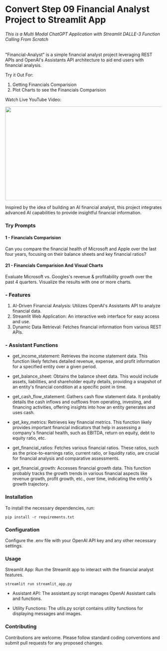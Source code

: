 # Convert Step 09 Financial Analyst Project to Streamlit App

###### This is a Multi Modal ChatGPT Application with Streamlit DALLE-3 Function Calling From Scratch

"Financial-Analyst" is a simple financial analyst project leveraging REST APIs and OpenAI's Assistants API architecture to aid end users with financial analysis. 

Try it Out For:
1. Getting Financials Comparision
2. Plot Charts to see the Financials Comparision

Watch Live YouTube Video:

[<img src="https://img.youtube.com/vi/LjS3lXFZT10/hqdefault.jpg" width="600" height="300"
/>](https://www.youtube.com/embed/LjS3lXFZT10)

Inspired by the idea of building an AI financial analyst, this project integrates advanced AI capabilities to provide insightful financial information.

### Try Prompts

#### 1 - Financials Comparision

Can you compare the financial health of Microsoft and Apple over the last four years, focusing on their balance sheets and key financial ratios?

#### 21 - Financials Comparision And Visual Charts

Evaluate Microsoft vs. Googles's revenue & profitability growth over the past 4 quarters. Visualize the results with one or more charts.


### - Features
1. AI-Driven Financial Analysis: Utilizes OpenAI's Assistants API to analyze financial data.
2. Streamlit Web Application: An interactive web interface for easy access and use.
3. Dynamic Data Retrieval: Fetches financial information from various REST APIs.

### - Assistant Functions

- get_income_statement: Retrieves the income statement data. This function likely fetches detailed revenue, expense, and profit information for a specified entity over a given period.

- get_balance_sheet: Obtains the balance sheet data. This would include assets, liabilities, and shareholder equity details, providing a snapshot of an entity's financial condition at a specific point in time.

- get_cash_flow_statement: Gathers cash flow statement data. It probably details the cash inflows and outflows from operating, investing, and financing activities, offering insights into how an entity generates and uses cash.

- get_key_metrics: Retrieves key financial metrics. This function likely provides important financial indicators that help in assessing a company's financial health, such as EBITDA, return on equity, debt to equity ratio, etc.

- get_financial_ratios: Fetches various financial ratios. These ratios, such as the price-to-earnings ratio, current ratio, or liquidity ratio, are crucial for financial analysis and comparative assessments.

- get_financial_growth: Accesses financial growth data. This function probably tracks the growth trends in various financial aspects like revenue growth, profit growth, etc., over time, indicating the entity's growth trajectory.

### Installation
To install the necessary dependencies, run:

```
pip install -r requirements.txt
```
### Configuration
Configure the .env file with your OpenAI API key and any other necessary settings.

### Usage

Streamlit App: Run the Streamlit app to interact with the financial analyst features.

```
streamlit run streamlit_app.py
```

- Assistant API: The assistant.py script manages OpenAI Assistant calls and functions.

- Utility Functions: The utils.py script contains utility functions for displaying messages and images.

### Contributing
Contributions are welcome. Please follow standard coding conventions and submit pull requests for any proposed changes.

